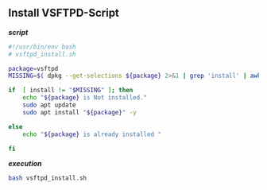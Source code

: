 ## Install VSFTPD-Script



**_script_**
```bash
#!/usr/bin/env bash
# vsftpd_install.sh

package=vsftpd
MISSING=$( dpkg --get-selections ${package} 2>&1 | grep 'install' | awk '{ print $2 }')

if  [ install != "$MISSING" ]; then
    echo "${package} is Not installed."
    sudo apt update
    sudo apt install "${package}" -y   

else
    echo "${package} is already installed "

fi
```

**_execution_**

```bash
bash vsftpd_install.sh
```
